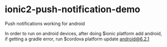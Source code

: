 # ionic2-push-notification-demo
Push notifications working for android

In order to run on android devices, after doing $ionic platform add android, if getting a gradle error, run $cordova platform update android@6.2.1
